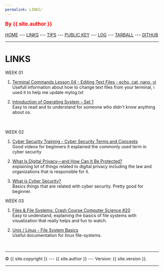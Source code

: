 ```yaml
---
permalink: LINKS/
---
```

<span style="color:red; font-weight:bold; font-size:larger;">By {{ site.author }}</span>
<br><br>
[HOME](https://rikzakurnia.github.io/os222/) ---
[LINKS](https://github.com/rikzakurnia/os222/blob/main/links.md) ---
[TIPS]() ---
[PUBLIC KEY](https://github.com/rikzakurnia/os222/blob/main/TXT/mypubkey.txt) ---
[LOG](https://github.com/rikzakurnia/os222/blob/main/TXT/mylog.txt) ---
[TARBALL](https://os.vlsm.org/Log/rikzakurnia.tar.bz2.txt) ---
[GITHUB](https://github.com/rikzakurnia/os222/)
<br>
<hr>

# LINKS

WEEK 01
1. [Terminal Commands Lesson 04 - Editing Text Files - echo, cat, nano, vi](https://www.youtube.com/watch?v=s2bsE7MJTQg&t=378s)<br>
Usefull information about how to change text files from your terminal, i used it to help me update mylog.txt

2. [Introduction of Operating System – Set 1](https://www.geeksforgeeks.org/introduction-of-operating-system-set-1/)<br>
Easy to read and to understand for someone who didn't know anything about os. 


<br><br>
WEEK 02
1. [Cyber Security Training - Cyber Security Terms and Concepts](https://www.youtube.com/watch?v=ASxswzGt41g)<br>
Good videos for beginners it explained the commonly used term in cyber security

2. [What Is Digital Privacy—and How Can It Be Protected?](https://www.idx.us/knowledge-center/what-is-digital-privacy-and-how-can-it-be-protected)<br>
explaining lot of things related to digital privacy including the law and organizations that is responsible for it.

2. [What is Cyber Security?](https://www.kaspersky.co.in/resource-center/definitions/what-is-cyber-security)<br>
Basics things that are related with cyber security. Pretty good for beginner.


WEEK 03
1. [Files & File Systems: Crash Course Computer Science #20](https://www.youtube.com/watch?v=KN8YgJnShPM)<br>
Easy to understand, explaining the basics of file systems with visualization that really helps and fun to watch.

2. [Unix / Linux - File System Basics](https://www.tutorialspoint.com/unix/unix-file-system.htm)<br>
Useful documentation for linux file-systems.



<br>
<hr>
&copy; {{ site.copyright }} --- {{ site.author }} --- Version: {{ site.version }}.
<hr>
<br>
